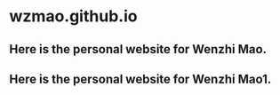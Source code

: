 # wzmao.github.io

## Here is the personal website for Wenzhi Mao.
## Here is the personal website for Wenzhi Mao1.

